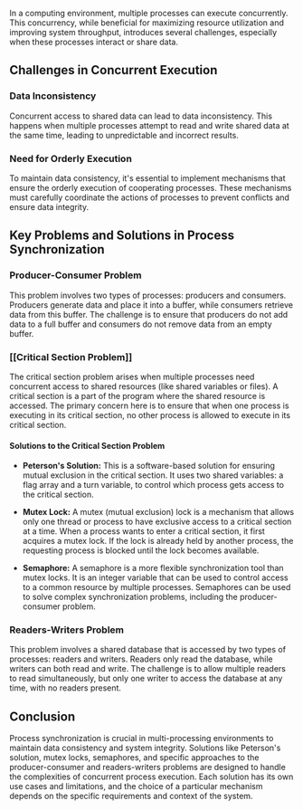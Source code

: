In a computing environment, multiple processes can execute concurrently. This concurrency, while beneficial for maximizing resource utilization and improving system throughput, introduces several challenges, especially when these processes interact or share data.

## Challenges in Concurrent Execution

### Data Inconsistency
Concurrent access to shared data can lead to data inconsistency. This happens when multiple processes attempt to read and write shared data at the same time, leading to unpredictable and incorrect results.

### Need for Orderly Execution
To maintain data consistency, it's essential to implement mechanisms that ensure the orderly execution of cooperating processes. These mechanisms must carefully coordinate the actions of processes to prevent conflicts and ensure data integrity.

## Key Problems and Solutions in Process Synchronization

### Producer-Consumer Problem
This problem involves two types of processes: producers and consumers. Producers generate data and place it into a buffer, while consumers retrieve data from this buffer. The challenge is to ensure that producers do not add data to a full buffer and consumers do not remove data from an empty buffer.

### [[Critical Section Problem]]
The critical section problem arises when multiple processes need concurrent access to shared resources (like shared variables or files). A critical section is a part of the program where the shared resource is accessed. The primary concern here is to ensure that when one process is executing in its critical section, no other process is allowed to execute in its critical section.

#### Solutions to the Critical Section Problem
- **Peterson's Solution:** This is a software-based solution for ensuring mutual exclusion in the critical section. It uses two shared variables: a flag array and a turn variable, to control which process gets access to the critical section.
  
- **Mutex Lock:** A mutex (mutual exclusion) lock is a mechanism that allows only one thread or process to have exclusive access to a critical section at a time. When a process wants to enter a critical section, it first acquires a mutex lock. If the lock is already held by another process, the requesting process is blocked until the lock becomes available.

- **Semaphore:** A semaphore is a more flexible synchronization tool than mutex locks. It is an integer variable that can be used to control access to a common resource by multiple processes. Semaphores can be used to solve complex synchronization problems, including the producer-consumer problem.

### Readers-Writers Problem
This problem involves a shared database that is accessed by two types of processes: readers and writers. Readers only read the database, while writers can both read and write. The challenge is to allow multiple readers to read simultaneously, but only one writer to access the database at any time, with no readers present.

## Conclusion
Process synchronization is crucial in multi-processing environments to maintain data consistency and system integrity. Solutions like Peterson's solution, mutex locks, semaphores, and specific approaches to the producer-consumer and readers-writers problems are designed to handle the complexities of concurrent process execution. Each solution has its own use cases and limitations, and the choice of a particular mechanism depends on the specific requirements and context of the system.